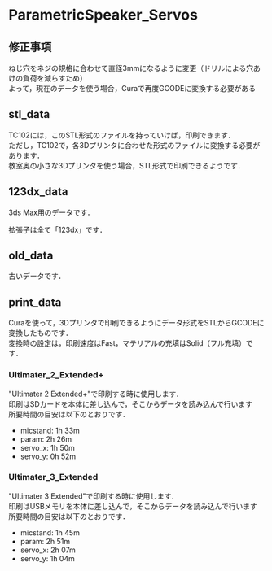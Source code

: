 # ParametricSpeaker_Servos

## 修正事項
ねじ穴をネジの規格に合わせて直径3mmになるように変更（ドリルによる穴あけの負荷を減らすため）<br>
よって，現在のデータを使う場合，Curaで再度GCODEに変換する必要がある

## stl_data
TC102には，このSTL形式のファイルを持っていけば，印刷できます．<br>
ただし，TC102で，各3Dプリンタに合わせた形式のファイルに変換する必要があります．<br>
教室奥の小さな3Dプリンタを使う場合，STL形式で印刷できるようです．

## 123dx_data
3ds Max用のデータです．<br>

拡張子は全て「123dx」です．
## old_data
古いデータです．

## print_data
Curaを使って，3Dプリンタで印刷できるようにデータ形式をSTLからGCODEに変換したものです．<br>
変換時の設定は，印刷速度はFast，マテリアルの充填はSolid（フル充填）です．
### Ultimater_2_Extended+
"Ultimater 2 Extended+"で印刷する時に使用します．<br>
印刷はSDカードを本体に差し込んで，そこからデータを読み込んで行います<br>
所要時間の目安は以下のとおりです．
* micstand:	1h 33m
* param:	2h 26m
* servo_x:	1h 50m
* servo_y:	0h 52m

### Ultimater_3_Extended
"Ultimater 3 Extended"で印刷する時に使用します．<br>
印刷はUSBメモリを本体に差し込んで，そこからデータを読み込んで行います<br>
所要時間の目安は以下のとおりです．
* micstand:	1h 45m
* param:	2h 51m
* servo_x:	2h 07m
* servo_y:	1h 04m
